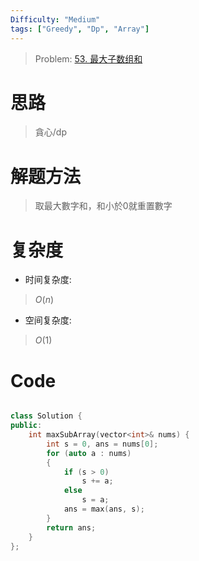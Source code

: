 ```yaml
---
Difficulty: "Medium"
tags: ["Greedy", "Dp", "Array"]
---
```


> Problem: [53. 最大子数组和](https://leetcode.cn/problems/maximum-subarray/description/)

# 思路
> 貪心/dp

# 解题方法
> 取最大數字和，和小於0就重置數字

# 复杂度
- 时间复杂度:
> $O(n)$

- 空间复杂度:
> $O(1)$
  


# Code
```c++

class Solution {
public:
    int maxSubArray(vector<int>& nums) {
        int s = 0, ans = nums[0];
        for (auto a : nums)
        {
            if (s > 0)
                s += a;
            else
                s = a;
            ans = max(ans, s);
        }
        return ans;
    }
};
```
  